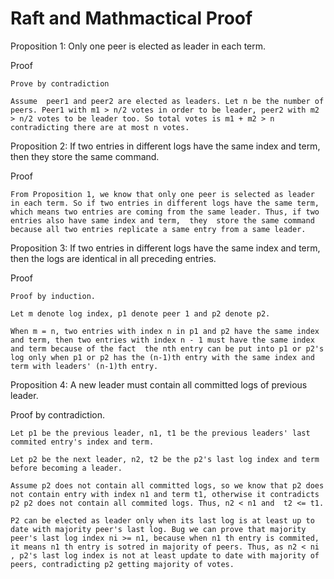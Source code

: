 
# Raft and Mathmactical Proof

Proposition 1: Only one peer is elected as leader in each term. 

Proof

```
Prove by contradiction

Assume  peer1 and peer2 are elected as leaders. Let n be the number of peers. Peer1 with m1 > n/2 votes in order to be leader, peer2 with m2 > n/2 votes to be leader too. So total votes is m1 + m2 > n contradicting there are at most n votes. 
```

Proposition 2: If two entries in different logs have the same index and term, then they store the same command. 

Proof 

```
From Proposition 1, we know that only one peer is selected as leader in each term. So if two entries in different logs have the same term, which means two entries are coming from the same leader. Thus, if two entries also have same index and term,  they  store the same command because all two entries replicate a same entry from a same leader. 
```


Proposition 3:  If two entries in different logs have the same index and term, then the logs are identical in all preceding
entries.

Proof 
```
Proof by induction.

Let m denote log index, p1 denote peer 1 and p2 denote p2.

When m = n, two entries with index n in p1 and p2 have the same index and term, then two entries with index n - 1 must have the same index and term because of the fact  the nth entry can be put into p1 or p2's log only when p1 or p2 has the (n-1)th entry with the same index and term with leaders' (n-1)th entry.
```

Proposition 4: A new leader must contain all committed logs of previous leader. 

Proof by contradiction.
``` 
Let p1 be the previous leader, n1, t1 be the previous leaders' last commited entry's index and term. 

Let p2 be the next leader, n2, t2 be the p2's last log index and term before becoming a leader. 

Assume p2 does not contain all committed logs, so we know that p2 does not contain entry with index n1 and term t1, otherwise it contradicts p2 p2 does not contain all commited logs. Thus, n2 < n1 and  t2 <= t1. 

P2 can be elected as leader only when its last log is at least up to date with majority peer's last log. Bug we can prove that majority peer's last log index ni >= n1, because when n1 th entry is commited, it means n1 th entry is sotred in majority of peers. Thus, as n2 < ni , p2's last log index is not at least update to date with majority of peers, contradicting p2 getting majority of votes. 

```
